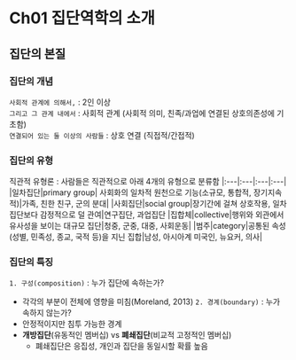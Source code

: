 # Ch01 집단역학의 소개
## 집단의 본질
### 집단의 개념
`사회적 관계에 의해서,` : 2인 이상  
`그리고 그 관계 내에서` : 사회적 관계 (사회적 의미, 친족/과업에 연결된 상호의존성에 기초함)  
`연결되어 있는 둘 이상의 사람들` : 상호 연결 (직접적/간접적)  

### 집단의 유형
직관적 유형론 : 사람들은 직관적으로 아래 4개의 유형으로 분류함
|:---|:---|:---|:---|
|일차집단|primary group| 사회화의 일차적 원천으로 기능(소규모, 통합적, 장기지속적)|가족, 친한 친구, 군의 분대|
|사회집단|social group|장기간에 걸쳐 상호작용, 일차집단보다 감정적으로 덜 관여|연구집단, 과업집단
|집합체|collective|행위와 외관에서 유사성을 보이는 대규모 집단|청중, 군중, 대중, 사회운동|
|범주|category|공통된 속성(성별, 민족성, 종교, 국적 등)을 지닌 집합|남성, 아시아계 미국인, 뉴요커, 의사|

### 집단의 특징
`1. 구성(composition)` : 누가 집단에 속하는가?
- 각각의 부분이 전체에 영향을 미침(Moreland, 2013)
`2. 경계(boundary)` : 누가 속하지 않는가?
- 안정적이지만 침투 가능한 경계
- **개방집단**(유동적인 멤버십) vs **폐쇄집단**(비교적 고정적인 멤버십)
	- 폐쇄집단은 응집성, 개인과 집단을 동일시할 확률 높음
